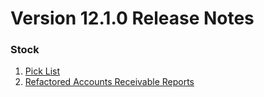 # Version 12.1.0 Release Notes

### Stock

1. [Pick List](https://accurix.com/docs/user/manual/en/stock/pick-list)
2. [Refactored Accounts Receivable Reports](https://accurix.com/docs/user/manual/en/accounts/accounting-reports#2-accounting-statements)
